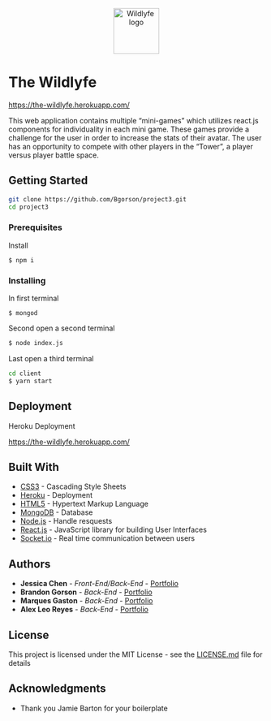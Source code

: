 
<p align="center"><a href="https://github.com/Bgorson/project3/blob/develop/client/public/favicon.png"><img src="https://github.com/Bgorson/project3/blob/develop/client/public/favicon.png" title="Wildlyfe" alt="Wildlyfe logo" width="90"></a></p>

# The Wildlyfe

https://the-wildlyfe.herokuapp.com/

This web application contains multiple “mini-games” which utilizes react.js components for individuality in each mini game. These games provide a challenge for the user in order to increase the stats of their avatar. The user has an opportunity to compete with other players in the “Tower”, a player versus player battle space.

## Getting Started


```bash
git clone https://github.com/Bgorson/project3.git
cd project3
```

### Prerequisites

Install

```
$ npm i
```

### Installing

In  first terminal

```
$ mongod
```

Second open a second terminal
```bash
$ node index.js
```

Last open a third terminal

```bash
cd client
$ yarn start
```



## Deployment

Heroku Deployment

https://the-wildlyfe.herokuapp.com/

## Built With

* [CSS3](https://developer.mozilla.org/en-US/docs/Web/CSS) - Cascading Style Sheets
* [Heroku](https://www.heroku.com/home) - Deployment
* [HTML5](https://developer.mozilla.org/en-US/docs/Web/HTML) - Hypertext Markup Language
* [MongoDB](https://www.mongodb.com/) - Database
* [Node.js](https://nodejs.org/en/) - Handle resquests
* [React.js](https://reactjs.org/) -  JavaScript library for building User Interfaces
* [Socket.io](https://socket.io/) - Real time communication between users



## Authors

* **Jessica Chen** - *Front-End/Back-End* - [Portfolio](jchen211.github.io)
* **Brandon Gorson** - *Back-End* - [Portfolio](bgorson.github.io)
* **Marques Gaston** - *Back-End* - [Portfolio](gastonm1.github.io/Portfolio)
* **Alex Leo Reyes** - *Back-End* - [Portfolio](alreyes15.github.io/portfolio)


## License

This project is licensed under the MIT License - see the [LICENSE.md](LICENSE.md) file for details

## Acknowledgments

* Thank you Jamie Barton for your boilerplate
